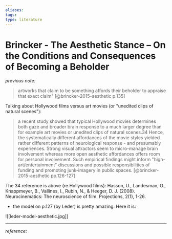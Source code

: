 ```yaml
---
aliases: 
tags: 
type: literature
---
```


# Brincker - The Aesthetic Stance – On the Conditions and Consequences of Becoming a Beholder

_previous note:_


> artworks that claim to be something affords their beholder to appraise that exact claim" [@brincker-2015-aesthetic p.135]

Talking about Hollywood films versus art movies (or "unedited clips of natural scenes"):

> a recent study showed that typical Hollywood movies determines both gaze and broader brain response to a much larger degree than for example art movies or unedited clips of natural scenes.34 Hence, the systematically different affordances of the movie styles yielded rather different patterns of neurological response - and presumably experiences. Strong visual attractors seem to micro-manage brain involvement whereas more open aesthetic affordances offers room for personal involvement. Such empirical findings might inform "high-art/entertainment" discussions and possible responsibilities of funding and promoting junk-imagery in public spaces. [@brincker-2015-aesthetic pp.126-127] 

The 34 reference is above (re Hollywood films): Hasson, U., Landesman, O., Knappmeyer, B., Vallines, I., Rubin, N., & Heeger, D. J. (2008). Neurocinematics: The neuroscience of film. Projections, 2(1), 1-26.

- the model on p.127 (by Leder) is pretty amazing. Here it is: 

![[leder-model-aesthetic.jpg]]

---
_reference:_ 
